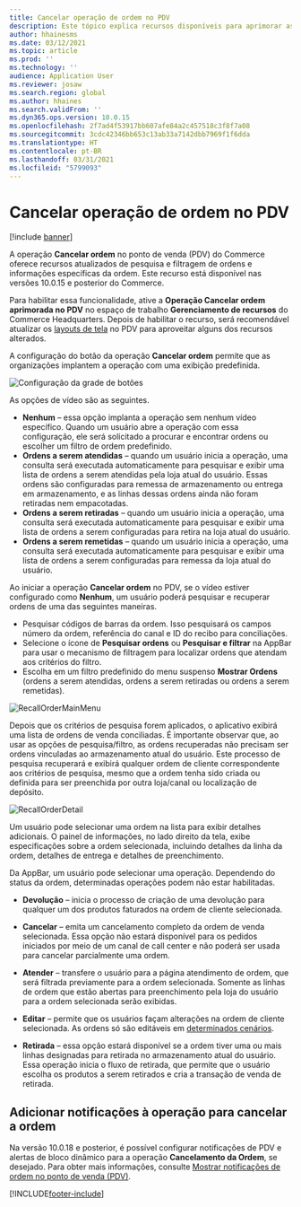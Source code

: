 ```yaml
---
title: Cancelar operação de ordem no PDV
description: Este tópico explica recursos disponíveis para aprimorar as páginas de cancelamento de ordens no PDV.
author: hhainesms
ms.date: 03/12/2021
ms.topic: article
ms.prod: ''
ms.technology: ''
audience: Application User
ms.reviewer: josaw
ms.search.region: global
ms.author: hhaines
ms.search.validFrom: ''
ms.dyn365.ops.version: 10.0.15
ms.openlocfilehash: 2f7ad4f53917bb607afe84a2c457518c3f8f7a08
ms.sourcegitcommit: 3cdc42346bb653c13ab33a7142dbb7969f1f6dda
ms.translationtype: HT
ms.contentlocale: pt-BR
ms.lasthandoff: 03/31/2021
ms.locfileid: "5799093"
---
```

# <a name="recall-order-operation-in-pos"></a>Cancelar operação de ordem no PDV

[!include [banner](includes/banner.md)]

A operação **Cancelar ordem** no ponto de venda (PDV) do Commerce oferece recursos atualizados de pesquisa e filtragem de ordens e informações específicas da ordem. Este recurso está disponível nas versões 10.0.15 e posterior do Commerce.

Para habilitar essa funcionalidade, ative a **Operação Cancelar ordem aprimorada no PDV** no espaço de trabalho **Gerenciamento de recursos** do Commerce Headquarters. Depois de habilitar o recurso, será recomendável atualizar os [layouts de tela](pos-screen-layouts.md) no PDV para aproveitar alguns dos recursos alterados.

A configuração do botão da operação **Cancelar ordem** permite que as organizações implantem a operação com uma exibição predefinida.

![Configuração da grade de botões](media/recallorderbuttongrid.png)

As opções de vídeo são as seguintes.
- **Nenhum** – essa opção implanta a operação sem nenhum vídeo específico. Quando um usuário abre a operação com essa configuração, ele será solicitado a procurar e encontrar ordens ou escolher um filtro de ordem predefinido.
- **Ordens a serem atendidas** – quando um usuário inicia a operação, uma consulta será executada automaticamente para pesquisar e exibir uma lista de ordens a serem atendidas pela loja atual do usuário. Essas ordens são configuradas para remessa de armazenamento ou entrega em armazenamento, e as linhas dessas ordens ainda não foram retiradas nem empacotadas.
- **Ordens a serem retiradas** – quando um usuário inicia a operação, uma consulta será executada automaticamente para pesquisar e exibir uma lista de ordens a serem configuradas para retira na loja atual do usuário.
- **Ordens a serem remetidas** – quando um usuário inicia a operação, uma consulta será executada automaticamente para pesquisar e exibir uma lista de ordens a serem configuradas para remessa da loja atual do usuário.

Ao iniciar a operação **Cancelar ordem** no PDV, se o vídeo estiver configurado como **Nenhum**, um usuário poderá pesquisar e recuperar ordens de uma das seguintes maneiras.
- Pesquisar códigos de barras da ordem. Isso pesquisará os campos número da ordem, referência do canal e ID do recibo para conciliações.
- Selecione o ícone de **Pesquisar ordens** ou **Pesquisar e filtrar** na AppBar para usar o mecanismo de filtragem para localizar ordens que atendam aos critérios do filtro.
- Escolha em um filtro predefinido do menu suspenso **Mostrar Ordens** (ordens a serem atendidas, ordens a serem retiradas ou ordens a serem remetidas).

![RecallOrderMainMenu](media/recallordermain.png)

Depois que os critérios de pesquisa forem aplicados, o aplicativo exibirá uma lista de ordens de venda conciliadas. É importante observar que, ao usar as opções de pesquisa/filtro, as ordens recuperadas não precisam ser ordens vinculadas ao armazenamento atual do usuário. Este processo de pesquisa recuperará e exibirá qualquer ordem de cliente correspondente aos critérios de pesquisa, mesmo que a ordem tenha sido criada ou definida para ser preenchida por outra loja/canal ou localização de depósito.

![RecallOrderDetail](media/orderrecalldetail.png)

Um usuário pode selecionar uma ordem na lista para exibir detalhes adicionais. O painel de informações, no lado direito da tela, exibe especificações sobre a ordem selecionada, incluindo detalhes da linha da ordem, detalhes de entrega e detalhes de preenchimento.

Da AppBar, um usuário pode selecionar uma operação. Dependendo do status da ordem, determinadas operações podem não estar habilitadas.

- **Devolução** – inicia o processo de criação de uma devolução para qualquer um dos produtos faturados na ordem de cliente selecionada.

- **Cancelar** – emita um cancelamento completo da ordem de venda selecionada. Essa opção não estará disponível para os pedidos iniciados por meio de um canal de call center e não poderá ser usada para cancelar parcialmente uma ordem.

- **Atender** – transfere o usuário para a página atendimento de ordem, que será filtrada previamente para a ordem selecionada. Somente as linhas de ordem que estão abertas para preenchimento pela loja do usuário para a ordem selecionada serão exibidas.

- **Editar** – permite que os usuários façam alterações na ordem de cliente selecionada. As ordens só são editáveis em [determinados cenários](customer-orders-overview.md#edit-an-existing-customer-order).

- **Retirada** – essa opção estará disponível se a ordem tiver uma ou mais linhas designadas para retirada no armazenamento atual do usuário. Essa operação inicia o fluxo de retirada, que permite que o usuário escolha os produtos a serem retirados e cria a transação de venda de retirada.

## <a name="add-notifications-to-the-recall-order-operation"></a>Adicionar notificações à operação para cancelar a ordem

Na versão 10.0.18 e posterior, é possível configurar notificações de PDV e alertas de bloco dinâmico para a operação **Cancelamento da Ordem**, se desejado. Para obter mais informações, consulte [Mostrar notificações de ordem no ponto de venda (PDV)](notifications-pos.md).  

[!INCLUDE[footer-include](../includes/footer-banner.md)]
